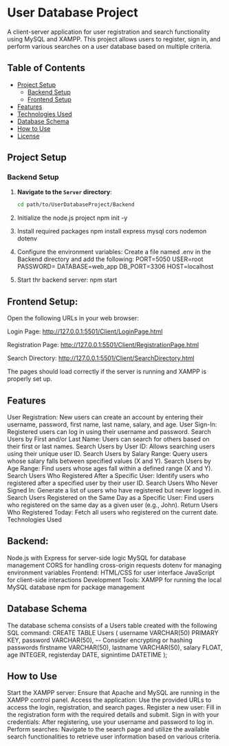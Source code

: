 # User Database Project

A client-server application for user registration and search functionality using MySQL and XAMPP. This project allows users to register, sign in, and perform various searches on a user database based on multiple criteria.

## Table of Contents

- [Project Setup](#project-setup)
  - [Backend Setup](#backend-setup)
  - [Frontend Setup](#frontend-setup)
- [Features](#features)
- [Technologies Used](#technologies-used)
- [Database Schema](#database-schema)
- [How to Use](#how-to-use)
- [License](#license)

## Project Setup

### Backend Setup

1. **Navigate to the `Server` directory**:
   ```bash
   cd path/to/UserDatabaseProject/Backend
2. Initialize the node.js project
npm init -y

3. Install required packages
npm install express mysql cors nodemon dotenv

4. Configure the environment variables:
Create a file named .env in the Backend directory and add the following:
PORT=5050
USER=root
PASSWORD=
DATABASE=web_app
DB_PORT=3306
HOST=localhost

5. Start thr backend server:
npm start

## Frontend Setup:
Open the following URLs in your web browser:

Login Page: http://127.0.0.1:5501/Client/LoginPage.html

Registration Page: http://127.0.0.1:5501/Client/RegistrationPage.html

Search Directory: http://127.0.0.1:5501/Client/SearchDirectory.html

The pages should load correctly if the server is running and XAMPP is properly set up.

## Features

User Registration: New users can create an account by entering their username, password, first name, last name, salary, and age.
User Sign-In: Registered users can log in using their username and password.
Search Users by First and/or Last Name: Users can search for others based on their first or last names.
Search Users by User ID: Allows searching users using their unique user ID.
Search Users by Salary Range: Query users whose salary falls between specified values (X and Y).
Search Users by Age Range: Find users whose ages fall within a defined range (X and Y).
Search Users Who Registered After a Specific User: Identify users who registered after a specified user by their user ID.
Search Users Who Never Signed In: Generate a list of users who have registered but never logged in.
Search Users Registered on the Same Day as a Specific User: Find users who registered on the same day as a given user (e.g., John).
Return Users Who Registered Today: Fetch all users who registered on the current date.
Technologies Used

## Backend:
Node.js with Express for server-side logic
MySQL for database management
CORS for handling cross-origin requests
dotenv for managing environment variables
Frontend:
HTML/CSS for user interface
JavaScript for client-side interactions
Development Tools:
XAMPP for running the local MySQL database
npm for package management

## Database Schema

The database schema consists of a Users table created with the following SQL command:
CREATE TABLE Users (
    username VARCHAR(50) PRIMARY KEY,
    password VARCHAR(50), -- Consider encrypting or hashing passwords
    firstname VARCHAR(50),
    lastname VARCHAR(50),
    salary FLOAT,
    age INTEGER,
    registerday DATE,
    signintime DATETIME
);

## How to Use

Start the XAMPP server:
Ensure that Apache and MySQL are running in the XAMPP control panel.
Access the application:
Use the provided URLs to access the login, registration, and search pages.
Register a new user:
Fill in the registration form with the required details and submit.
Sign in with your credentials:
After registering, use your username and password to log in.
Perform searches:
Navigate to the search page and utilize the available search functionalities to retrieve user information based on various criteria.









    

